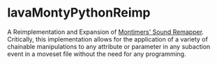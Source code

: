 # lavaMontyPythonReimp
A Reimplementation and Expansion of [Montimers' Sound Remapper](https://github.com/Montimers/monty_python). Critically, this implementation allows for the application of a variety of chainable manipulations to any attribute or parameter in any subaction event in a moveset file without the need for any programming.
